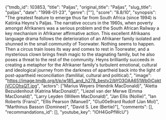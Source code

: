 {"tmdb_id": 103853, "title": "Paljas", "original_title": "Paljas", "slug_title": "paljas", "date": "1998-01-23", "genre": [""], "score": "8.8/10", "synopsis": "The greatest feature to emerge thus far from South Africa (since 1994) is Katinka Heyns's Paljas. The narrative occurs in the 1960s, when poverty amongst Afrikaners was a serious problem and the South African Railway a key mechanism in Afrikaner affirmative action. This excellent Afrikaans language drama follows the deterioration of an Afrikaner family isolated and shunned in the small community of Toorwater. Nothing seems to happen. Then a circus train loses its way and comes to rest in Toorwater, and a mysterious clown brings fresh magic to the stagnating family, but he also poses a threat to the rest of the community. Heyns brilliantly succeeds in creating a metaphor for the Afrikaner family's turbulent emotional, cultural and ideological journey from the darkness of apartheid back into the light of post-apartheid reconciliation (famililial, cultural and political).", "image": "https://image.tmdb.org/t/p/w185_and_h278_bestv2/bYO3OAA651Wb0jCpktjVCCOhsQT.jpg", "actors": ["Marius Weyers (Hendrik MacDonald)", "Aletta Bezuidenhout (Katrina MacDonald)", "Liezel van der Merwe (Emma MacDonald)", "Larry Leyden (Willem MacDonald)", "Jan Ellis (Nollie)", "Ian Roberts (Frans)", "Ellis Pearson (Manuel)", "G\u00e9rard Rudolf (Jan Mol)", "Marthinus Basson (Dominee)", "David S. Lee (Bertie)"], "comments": [], "recommandations_id": [], "youtube_key": "lOH4GoPfWcU"}